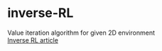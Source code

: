 # inverse-RL
Value iteration algorithm for given 2D environment<br/>
[Inverse RL article]( https://thegradient.pub/learning-from-humans-what-is-inverse-reinforcement-learning/)
